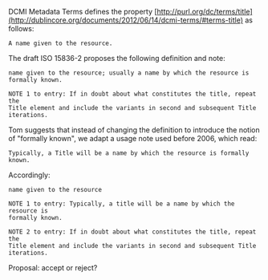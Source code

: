 DCMI Metadata Terms defines the property [http://purl.org/dc/terms/title](http://dublincore.org/documents/2012/06/14/dcmi-terms/#terms-title) as follows:

    A name given to the resource.

The draft ISO 15836-2 proposes the following definition and note:

    name given to the resource; usually a name by which the resource is formally known. 

    NOTE 1 to entry: If in doubt about what constitutes the title, repeat the
    Title element and include the variants in second and subsequent Title
    iterations.

Tom suggests that instead of changing the definition to introduce the notion of
"formally known", we adapt a usage note used before 2006, which read:

    Typically, a Title will be a name by which the resource is formally known.

Accordingly:

    name given to the resource

    NOTE 1 to entry: Typically, a title will be a name by which the resource is
    formally known.

    NOTE 2 to entry: If in doubt about what constitutes the title, repeat the
    Title element and include the variants in second and subsequent Title
    iterations.

Proposal: accept or reject?

